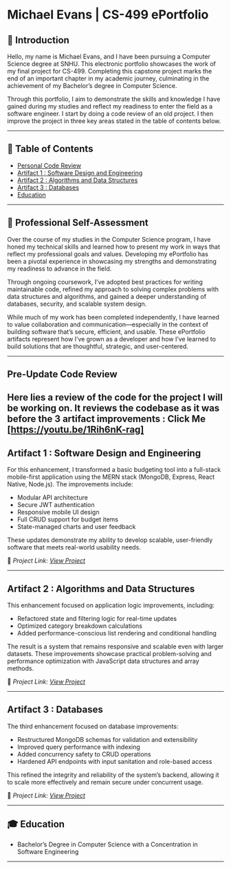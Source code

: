 # Michael Evans | CS-499 ePortfolio

## 📘 Introduction
Hello, my name is Michael Evans, and I have been pursuing a Computer Science degree at SNHU. This electronic portfolio showcases the work of my final project for CS-499. Completing this capstone project marks the end of an important chapter in my academic journey, culminating in the achievement of my Bachelor’s degree in Computer Science.

Through this portfolio, I aim to demonstrate the skills and knowledge I have gained during my studies and reflect my readiness to enter the field as a software engineer. I start by doing a code review of an old project. I then improve the project in three key areas stated in the table of contents below. 

---

## 📑 Table of Contents
- [Personal Code Review](#personal-code-review)
- [Artifact 1 : Software Design and Engineering](#project-software-design-and-engineering)
- [Artifact 2 : Algorithms and Data Structures](#project-algorithms-and-data-structures)
- [Artifact 3 : Databases](#project-databases)
- [Education](#education)

---

## 🧠 Professional Self-Assessment

Over the course of my studies in the Computer Science program, I have honed my technical skills and learned how to present my work in ways that reflect my professional goals and values. Developing my ePortfolio has been a pivotal experience in showcasing my strengths and demonstrating my readiness to advance in the field.

Through ongoing coursework, I’ve adopted best practices for writing maintainable code, refined my approach to solving complex problems with data structures and algorithms, and gained a deeper understanding of databases, security, and scalable system design.

While much of my work has been completed independently, I have learned to value collaboration and communication—especially in the context of building software that’s secure, efficient, and usable. These ePortfolio artifacts represent how I’ve grown as a developer and how I’ve learned to build solutions that are thoughtful, strategic, and user-centered.

---

## Pre-Update Code Review

Here lies a review of the code for the project I will be working on. It reviews the codebase as it was before the 3 artifact improvements : Click Me [https://youtu.be/1Rih6nK-rag]
---

## Artifact 1 : Software Design and Engineering

For this enhancement, I transformed a basic budgeting tool into a full-stack mobile-first application using the MERN stack (MongoDB, Express, React Native, Node.js). The improvements include:

- Modular API architecture
- Secure JWT authentication
- Responsive mobile UI design
- Full CRUD support for budget items
- State-managed charts and user feedback

These updates demonstrate my ability to develop scalable, user-friendly software that meets real-world usability needs.

🔗 _Project Link: [View Project](#)_

---

## Artifact 2 : Algorithms and Data Structures

This enhancement focused on application logic improvements, including:

- Refactored state and filtering logic for real-time updates
- Optimized category breakdown calculations
- Added performance-conscious list rendering and conditional handling

The result is a system that remains responsive and scalable even with larger datasets. These improvements showcase practical problem-solving and performance optimization with JavaScript data structures and array methods.

🔗 _Project Link: [View Project](#)_

---

## Artifact 3 : Databases

The third enhancement focused on database improvements:

- Restructured MongoDB schemas for validation and extensibility
- Improved query performance with indexing
- Added concurrency safety to CRUD operations
- Hardened API endpoints with input sanitation and role-based access

This refined the integrity and reliability of the system’s backend, allowing it to scale more effectively and remain secure under concurrent usage.

🔗 _Project Link: [View Project](#)_

---

## 🎓 Education

- Bachelor’s Degree in Computer Science with a Concentration in Software Engineering

---

